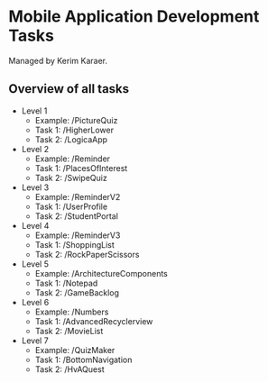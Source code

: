 # Mobile Application Development Tasks
Managed by Kerim Karaer.

## Overview of all tasks
* Level 1
  * Example: /PictureQuiz
  * Task 1: /HigherLower
  * Task 2: /LogicaApp
* Level 2
  * Example: /Reminder
  * Task 1: /PlacesOfInterest
  * Task 2: /SwipeQuiz
* Level 3
  * Example: /ReminderV2
  * Task 1: /UserProfile
  * Task 2: /StudentPortal
* Level 4
  * Example: /ReminderV3
  * Task 1: /ShoppingList
  * Task 2: /RockPaperScissors
* Level 5
  * Example: /ArchitectureComponents
  * Task 1: /Notepad
  * Task 2: /GameBacklog
* Level 6
  * Example: /Numbers
  * Task 1: /AdvancedRecyclerview
  * Task 2: /MovieList
* Level 7
  * Example: /QuizMaker
  * Task 1: /BottomNavigation
  * Task 2: /HvAQuest